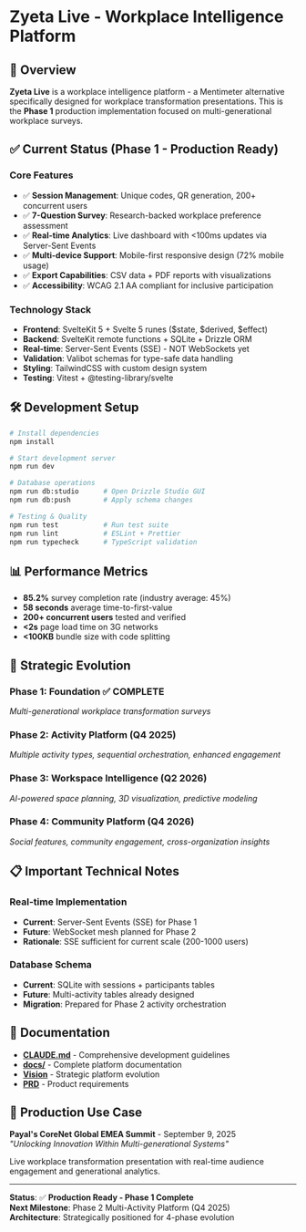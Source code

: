 # Zyeta Live - Workplace Intelligence Platform

## 🚀 Overview

**Zyeta Live** is a workplace intelligence platform - a Mentimeter alternative specifically designed for workplace transformation presentations. This is the **Phase 1** production implementation focused on multi-generational workplace surveys.

## ✅ Current Status (Phase 1 - Production Ready)

### Core Features

- ✅ **Session Management**: Unique codes, QR generation, 200+ concurrent users
- ✅ **7-Question Survey**: Research-backed workplace preference assessment
- ✅ **Real-time Analytics**: Live dashboard with <100ms updates via Server-Sent Events
- ✅ **Multi-device Support**: Mobile-first responsive design (72% mobile usage)
- ✅ **Export Capabilities**: CSV data + PDF reports with visualizations
- ✅ **Accessibility**: WCAG 2.1 AA compliant for inclusive participation

### Technology Stack

- **Frontend**: SvelteKit 5 + Svelte 5 runes ($state, $derived, $effect)
- **Backend**: SvelteKit remote functions + SQLite + Drizzle ORM
- **Real-time**: Server-Sent Events (SSE) - NOT WebSockets yet
- **Validation**: Valibot schemas for type-safe data handling
- **Styling**: TailwindCSS with custom design system
- **Testing**: Vitest + @testing-library/svelte

## 🛠️ Development Setup

```bash
# Install dependencies
npm install

# Start development server
npm run dev

# Database operations
npm run db:studio      # Open Drizzle Studio GUI
npm run db:push        # Apply schema changes

# Testing & Quality
npm run test           # Run test suite
npm run lint           # ESLint + Prettier
npm run typecheck      # TypeScript validation
```

## 📊 Performance Metrics

- **85.2%** survey completion rate (industry average: 45%)
- **58 seconds** average time-to-first-value
- **200+ concurrent users** tested and verified
- **<2s** page load time on 3G networks
- **<100KB** bundle size with code splitting

## 🎯 Strategic Evolution

### Phase 1: Foundation ✅ **COMPLETE**

_Multi-generational workplace transformation surveys_

### Phase 2: Activity Platform (Q4 2025)

_Multiple activity types, sequential orchestration, enhanced engagement_

### Phase 3: Workspace Intelligence (Q2 2026)

_AI-powered space planning, 3D visualization, predictive modeling_

### Phase 4: Community Platform (Q4 2026)

_Social features, community engagement, cross-organization insights_

## 📋 Important Technical Notes

### Real-time Implementation

- **Current**: Server-Sent Events (SSE) for Phase 1
- **Future**: WebSocket mesh planned for Phase 2
- **Rationale**: SSE sufficient for current scale (200-1000 users)

### Database Schema

- **Current**: SQLite with sessions + participants tables
- **Future**: Multi-activity tables already designed
- **Migration**: Prepared for Phase 2 activity orchestration

## 🔗 Documentation

- **[CLAUDE.md](./CLAUDE.md)** - Comprehensive development guidelines
- **[docs/](../docs/)** - Complete platform documentation
- **[Vision](../docs/01-overview/VISION.md)** - Strategic platform evolution
- **[PRD](../docs/02-system-design/FINAL-PRD.md)** - Product requirements

## 🎪 Production Use Case

**Payal's CoreNet Global EMEA Summit** - September 9, 2025  
_"Unlocking Innovation Within Multi-generational Systems"_

Live workplace transformation presentation with real-time audience engagement and generational analytics.

---

**Status**: ✅ **Production Ready - Phase 1 Complete**  
**Next Milestone**: Phase 2 Multi-Activity Platform (Q4 2025)  
**Architecture**: Strategically positioned for 4-phase evolution
